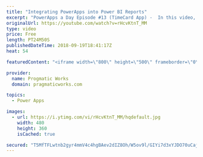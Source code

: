 ```yaml
---
title: "Integrating PowerApps into Power BI Reports"
excerpt: "PowerApps a Day Episode #13 (TimeCard App) -  In this video, you'll see how to integrate small PowerApps applications into Power BI reports to make your reports actionable.    PowerApps and Power Platform Training : https://pragmaticworks.com/training/on-demand-training  - - - - - - - - - - - - - - -"
originalUrl: https://youtube.com/watch?v=rHcvKtnT_MM
type: video
price: Free
length: PT24M50S
publishedDateTime: 2018-09-19T18:41:17Z
heat: 54

featuredContent: "<iframe width=\"800\" height=\"500\" frameborder=\"0\" src=\"https://www.youtube.com/embed/rHcvKtnT_MM\" allow=\"accelerometer; autoplay; encrypted-media; gyroscope; picture-in-picture\" allowfullscreen></iframe>"

provider:
  name: Progmatic Works
  domain: pragmaticworks.com

topics:
  - Power Apps

images:
  - url: https://i.ytimg.com/vi/rHcvKtnT_MM/hqdefault.jpg
    width: 480
    height: 360
    isCached: true

secured: "T5MfTFLwtnb2gyr4mmV4c4hgBAev2dIZ8Oh/W5ov9l/GIYi7d3xYJDO70uCaj5PAMffEixdWrDwq6gXgS0xJA6bp/qeVeacDjwaSWG1bNwgoLCC0gdNDsLCJw1z+NKd2bQsXNLsAtxIdqTOBPwDlUzaXF39B9p1vMtXbOk0r2pU0C9eKHhZ1STLkoO5QkYYwVyMbhx+fKysAc/9bgFlYjca7S0L0xt5WecLmvPSev7E10ui61oOdLNdOau1+C9+73u/OnFISq4vFBgR78d+WaUa1Ri/81SoreOxy0FIj65iOCDIHlWzzxHW03fD3mLrLU2N/LOTYGWr5OE35+UflAXGN5f8ujOSJwutiTJJe/osPl14drECRm8KuCT/sWB/12T8QsmGDjJSkOSyNYfa9MxJtib27fiMqbitqcjA/2/g=;6Dm3316uKyxkS48DE/zusQ=="
---
```



